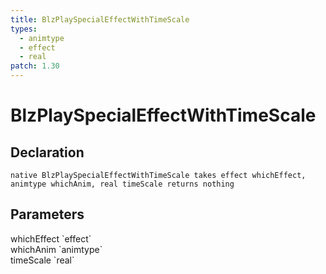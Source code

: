 ```yaml
---
title: BlzPlaySpecialEffectWithTimeScale
types:
  - animtype
  - effect
  - real
patch: 1.30
---
```


# BlzPlaySpecialEffectWithTimeScale

## Declaration

```
native BlzPlaySpecialEffectWithTimeScale takes effect whichEffect, animtype whichAnim, real timeScale returns nothing
```

## Parameters
<dl>
  <dt>whichEffect `effect`</dt>
  <dd></dd>

  <dt>whichAnim `animtype`</dt>
  <dd></dd>

  <dt>timeScale `real`</dt>
  <dd></dd>
</dl>